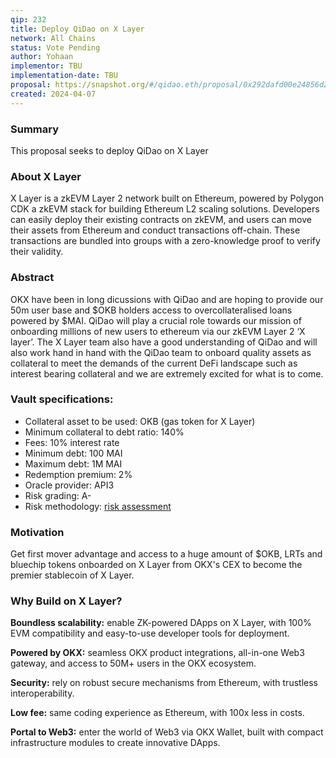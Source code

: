 ```yaml
---
qip: 232
title: Deploy QiDao on X Layer
network: All Chains
status: Vote Pending
author: Yohaan
implementor: TBU
implementation-date: TBU
proposal: https://snapshot.org/#/qidao.eth/proposal/0x292dafd00e24856d2eefde5771bf271a4f1b59d0e60d00a24bbec4382c5efc89
created: 2024-04-07
---
```

### Summary
This proposal seeks to deploy QiDao on X Layer

### About X Layer
X Layer is a zkEVM Layer 2 network built on Ethereum, powered by Polygon CDK a zkEVM stack for building Ethereum L2 scaling solutions. Developers can easily deploy their existing contracts on zkEVM, and users can move their assets from Ethereum and conduct transactions off-chain. These transactions are bundled into groups with a zero-knowledge proof to verify their validity.

### Abstract
OKX have been in long dicussions with QiDao and are hoping to provide our 50m user base and $OKB holders access to overcollateralised loans powered by $MAI. QiDao will play a crucial role towards our mission of onboarding millions of new users to ethereum via our zkEVM Layer 2 ‘X layer’. The X Layer team also have a good understanding of QiDao and will also work hand in hand with the QiDao team to onboard quality assets as collateral to meet the demands of the current DeFi landscape such as interest bearing collateral and we are extremely excited for what is to come.

### Vault specifications:

* Collateral asset to be used: OKB (gas token for X Layer)
* Minimum collateral to debt ratio: 140%
* Fees: 10% interest rate
* Minimum debt: 100 MAI
* Maximum debt: 1M MAI
* Redemption premium: 2%
* Oracle provider: API3
* Risk grading: A-
* Risk methodology: [risk assessment](https://docs.google.com/spreadsheets/d/1Wz6E-DXdfhC5bBTO7iD3Z1K2kTgpacYTFVHVDYE2CVI/edit?usp=sharing)

### Motivation
Get first mover advantage and access to a huge amount of $OKB, LRTs and bluechip tokens onboarded on X Layer from OKX's CEX to become the premier stablecoin of X Layer.

### Why Build on X Layer?
**Boundless scalability:** enable ZK-powered DApps on X Layer, with 100% EVM compatibility and easy-to-use developer tools for deployment.

**Powered by OKX:** seamless OKX product integrations, all-in-one Web3 gateway, and access to 50M+ users in the OKX ecosystem.

**Security:** rely on robust secure mechanisms from Ethereum, with trustless interoperability.

**Low fee:** same coding experience as Ethereum, with 100x less in costs.

**Portal to Web3:** enter the world of Web3 via OKX Wallet, built with compact infrastructure modules to create innovative DApps.
